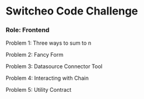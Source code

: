 # Switcheo Code Challenge

### Role: Frontend

Problem 1: Three ways to sum to n

Problem 2: Fancy Form

Problem 3: Datasource Connector Tool

Problem 4: Interacting with Chain

Problem 5: Utility Contract
